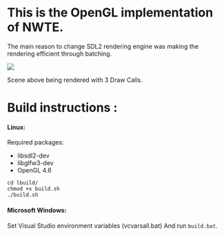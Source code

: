 # This is the OpenGL implementation of NWTE.

The main reason to change SDL2 rendering engine was making the rendering efficient through batching.

![](https://s2.gifyu.com/images/ezgif-1-a54f4654cd89.gif)

Scene above being rendered with 3 Draw Calls.

# Build instructions :
#### Linux:
Required packages:
 - libsdl2-dev
 - libglfw3-dev
 - OpenGL 4.6
 
`cd lbuild/` </br>
`chmod +x build.sh` </br>
`./build.sh`

#### Microsoft Windows:
Set Visual Studio environment variables (vcvarsall.bat)
And run `build.bat`.
